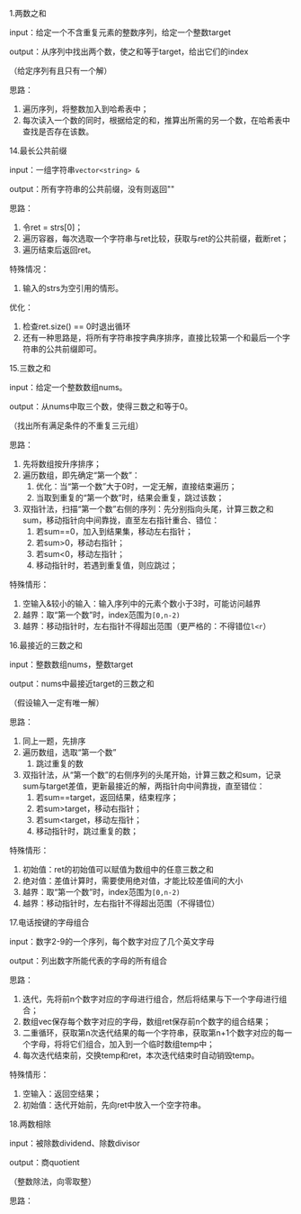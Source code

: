 1.两数之和

input：给定一个不含重复元素的整数序列，给定一个整数target

output：从序列中找出两个数，使之和等于target，给出它们的index

（给定序列有且只有一个解）

思路：

1. 遍历序列，将整数加入到哈希表中；
2. 每次读入一个数的同时，根据给定的和，推算出所需的另一个数，在哈希表中查找是否存在该数。



14.最长公共前缀

input：一组字符串`vector<string> &`

output：所有字符串的公共前缀，没有则返回""

思路：

1. 令ret = strs[0]；
2. 遍历容器，每次选取一个字符串与ret比较，获取与ret的公共前缀，截断ret；
3. 遍历结束后返回ret。

特殊情况：

1. 输入的strs为空引用的情形。

优化：

1. 检查ret.size() == 0时退出循环
3. 还有一种思路是，将所有字符串按字典序排序，直接比较第一个和最后一个字符串的公共前缀即可。



15.三数之和

input：给定一个整数数组nums。

output：从nums中取三个数，使得三数之和等于0。

（找出所有满足条件的不重复三元组）

思路：

1. 先将数组按升序排序；
2. 遍历数组，即先确定“第一个数”：
   1. 优化：当“第一个数”大于0时，一定无解，直接结束遍历；
   2. 当取到重复的“第一个数”时，结果会重复，跳过该数；
3. 双指针法，扫描“第一个数”右侧的序列：先分别指向头尾，计算三数之和sum，移动指针向中间靠拢，直至左右指针重合、错位：
   1. 若sum==0，加入到结果集，移动左右指针；
   2. 若sum>0，移动右指针；
   3. 若sum<0，移动左指针；
   4. 移动指针时，若遇到重复值，则应跳过；

特殊情形：

1. 空输入&较小的输入：输入序列中的元素个数小于3时，可能访问越界
3. 越界：取“第一个数”时，index范围为`[0,n-2)`
4. 越界：移动指针时，左右指针不得超出范围（更严格的：不得错位`l<r`）



16.最接近的三数之和

input：整数数组nums，整数target

output：nums中最接近target的三数之和

（假设输入一定有唯一解）

思路：

1. 同上一题，先排序
2. 遍历数组，选取“第一个数”
   1. 跳过重复的数
3. 双指针法，从“第一个数”的右侧序列的头尾开始，计算三数之和sum，记录sum与target差值，更新最接近的解，两指针向中间靠拢，直至错位：
   1. 若sum==target，返回结果，结束程序；
   2. 若sum>target，移动右指针；
   3. 若sum<target，移动左指针；
   4. 移动指针时，跳过重复的数；

特殊情形：

1. 初始值：ret的初始值可以赋值为数组中的任意三数之和
2. 绝对值：差值计算时，需要使用绝对值，才能比较差值间的大小
3. 越界：取“第一个数”时，index范围为`[0,n-2)`
4. 越界：移动指针时，左右指针不得超出范围（不得错位）



17.电话按键的字母组合

input：数字2-9的一个序列，每个数字对应了几个英文字母

output：列出数字所能代表的字母的所有组合

思路：

1. 迭代，先将前n个数字对应的字母进行组合，然后将结果与下一个字母进行组合；
2. 数组vec保存每个数字对应的字母，数组ret保存前n个数字的组合结果；
3. 二重循环，获取第n次迭代结果的每一个字符串，获取第n+1个数字对应的每一个字母，将将它们组合，加入到一个临时数组temp中；
4. 每次迭代结束前，交换temp和ret，本次迭代结束时自动销毁temp。

特殊情形：

1. 空输入：返回空结果；
2. 初始值：迭代开始前，先向ret中放入一个空字符串。



18.两数相除

input：被除数dividend、除数divisor

output：商quotient

（整数除法，向零取整）

思路：

